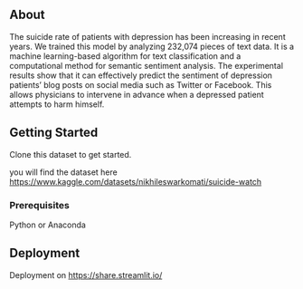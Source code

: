 

## About <a name = "about"></a>

The suicide rate of patients with depression has been increasing in recent years. We trained this model by analyzing
232,074 pieces of text data. It is a machine learning-based algorithm for text classification and a computational method
for semantic sentiment analysis. The experimental results show that it can effectively predict the sentiment of
depression patients’ blog posts on social media such as Twitter or Facebook. This allows physicians to intervene in
advance when a depressed patient attempts to harm himself.

## Getting Started <a name = "getting_started"></a>

Clone this dataset to get started.

you will find the dataset here
https://www.kaggle.com/datasets/nikhileswarkomati/suicide-watch

### Prerequisites

Python or Anaconda

## Deployment <a name = "deployment"></a>

Deployment on https://share.streamlit.io/




